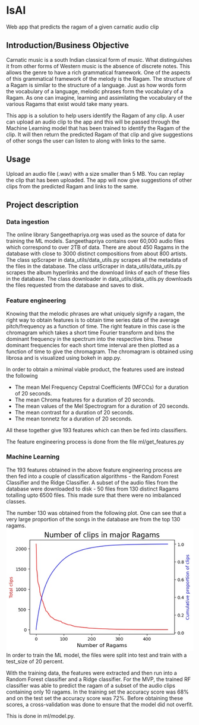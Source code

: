 # IsAI
Web app that predicts the ragam of a given carnatic audio clip

## Introduction/Business Objective
Carnatic music is a south Indian classical form of music. What distinguishes it from other forms of Western music is the absence of discrete notes.
This allows the genre to have a rich grammatical framework. One of the aspects of this grammatical framework of the melody is the Ragam.
The structure of a Ragam is similar to the structure of a language. Just as how words form the vocabulary of a language, melodic phrases form the vocabulary of a Ragam.
As one can imagine, learning and assimilating the vocabulary of the various Ragams that exist would take many years.

This app is a solution to help users identify the Ragam of any clip. A user can upload an audio clip to the app and this will be passed through the Machine Learning model that has been trained to 
identify the Ragam of the clip. It will then return the predicted Ragam of that clip and give suggestions of other songs the user can listen to along with links to the same.


## Usage
Upload an audio file (.wav) with a size smaller than 5 MB. You can replay the clip that has been uploaded. The app will now give suggestions of other clips from the predicted Ragam and links to the same.


## Project description

### Data ingestion 
The online library Sangeethapriya.org was used as the source of data for training the ML models. 
Sangeethapriya contains over 60,000 audio files which correspond to over 2TB of data. There are about 450 Ragams in the database with close to 3000 distinct compositions from about 800 artists.
The class spScraper in data_utils/data_utils.py scrapes all the metadata of the files in the database.
The class urlScraper in data_utils/data_utils.py scrapes the album hyperlinks and the download links of each of these files in the database.
The class downloader in data_utils/data_utils.py downloads the files requested from the database and saves to disk.

### Feature engineering 
Knowing that the melodic phrases are what uniquely signify a ragam, the right way to obtain features is to obtain time series data of the average pitch/frequency as a function of time.
The right feature in this case is the chromagram which takes a short time Fourier transform and bins the dominant frequency in the spectrum into the respective bins. These dominant frequencies for each short time interval are then plotted as a function of time to give the chromagram.
The chromagram is obtained using librosa and is visualized using bokeh in app.py.

In order to obtain a minimal viable product, the features used are instead the following
- The mean Mel Frequency Cepstral Coefficients (MFCCs) for a duration of 20 seconds.
- The mean Chroma features for a duration of 20 seconds.
- The mean values of the Mel Spectrogram for a duration of 20 seconds.
- The mean contrast for a duration of 20 seconds.
- The mean tonnetz for a duration of 20 seconds.

All these together give 193 features which can then be fed into classifiers.

The feature engineering process is done from the file ml/get_features.py

### Machine Learning 
The 193 features obtained in the above feature engineering process are then fed into a couple of classification algorithms - the Random Forest Classifier and the Ridge Classifier. 
A subset of the audio files from the database were downloaded to disk - 50 files from 130 distinct Ragams totalling upto 6500 files. This made sure that there were no imbalanced classes.

The number 130 was obtained from the following plot. One can see that a very large proportion of the songs in the database are from the top 130 ragams. 
![](clips_per_ragam.jpg)
In order to train the ML model, the files were split into test and train with a test_size of 20 percent. 

With the training data, the features were extracted and then run into a Random Forest classifier and a Ridge classifier. 
For the MVP, the trained RF classifier was able to predict the ragam of a subset of the audio clips containing only 10 ragams. 
In the training set the accuracy score was 68% and on the test set the accuracy score was 72%. Before obtaining these scores, a cross-validation was done to ensure that the model did not overfit.

This is done in ml/model.py. 



